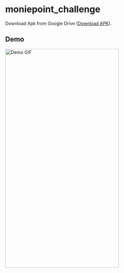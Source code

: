 # moniepoint_challenge

Download Apk from Google Drive ([Download APK](https://drive.google.com/file/d/1M0poKbj1H1E7HmjY4D2_2MSnquW25D07/view?usp=sharing)).

## Demo

<img src="assets/images/demo.gif" alt="Demo GIF" width="360" height="690">
